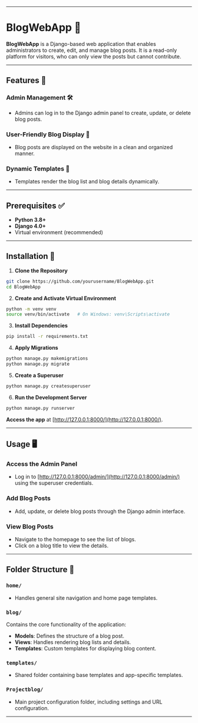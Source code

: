 
---

# BlogWebApp 📝

**BlogWebApp** is a Django-based web application that enables administrators to create, edit, and manage blog posts. It is a read-only platform for visitors, who can only view the posts but cannot contribute.

---

## Features 🌟

### **Admin Management** 🛠️
- Admins can log in to the Django admin panel to create, update, or delete blog posts.

### **User-Friendly Blog Display** 📑
- Blog posts are displayed on the website in a clean and organized manner.

### **Dynamic Templates** 🔄
- Templates render the blog list and blog details dynamically.

---

## Prerequisites ✅

- **Python 3.8+**
- **Django 4.0+**
- Virtual environment (recommended)

---

## Installation 🚀

1. **Clone the Repository**  
```bash
git clone https://github.com/yourusername/BlogWebApp.git
cd BlogWebApp
```

2. **Create and Activate Virtual Environment**  
```bash
python -m venv venv
source venv/bin/activate   # On Windows: venv\Scripts\activate
```

3. **Install Dependencies**  
```bash
pip install -r requirements.txt
```

4. **Apply Migrations**  
```bash
python manage.py makemigrations
python manage.py migrate
```

5. **Create a Superuser**  
```bash
python manage.py createsuperuser
```

6. **Run the Development Server**  
```bash
python manage.py runserver
```

**Access the app** at [http://127.0.0.1:8000/](http://127.0.0.1:8000/).

---

## Usage 🖥️

### **Access the Admin Panel**  
- Log in to [http://127.0.0.1:8000/admin/](http://127.0.0.1:8000/admin/) using the superuser credentials.

### **Add Blog Posts**  
- Add, update, or delete blog posts through the Django admin interface.

### **View Blog Posts**  
- Navigate to the homepage to see the list of blogs.
- Click on a blog title to view the details.

---

## Folder Structure 📁

### `home/`  
- Handles general site navigation and home page templates.

### `blog/`  
Contains the core functionality of the application:
- **Models**: Defines the structure of a blog post.
- **Views**: Handles rendering blog lists and details.
- **Templates**: Custom templates for displaying blog content.

### `templates/`  
- Shared folder containing base templates and app-specific templates.

### `Projectblog/`  
- Main project configuration folder, including settings and URL configuration.

---

